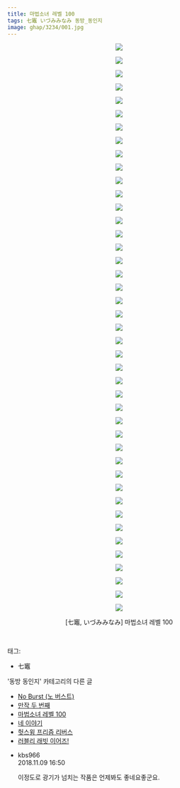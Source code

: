 ```yaml
---
title: 마법소녀 레벨 100
tags: 七竈 いづみみなみ 동방_동인지
image: ghap/3234/001.jpg
---
```

<div class="article">
<p style="text-align: center; clear: none; float: none;"><img src="{{ site.nasurl }}/ghap/3234/001.jpg"/></p>
<p style="text-align: center; clear: none; float: none;"><img src="{{ site.nasurl }}/ghap/3234/002.jpg"/></p>
<p style="text-align: center; clear: none; float: none;"><img src="{{ site.nasurl }}/ghap/3234/003.jpg"/></p>
<p style="text-align: center; clear: none; float: none;"><img src="{{ site.nasurl }}/ghap/3234/004.jpg"/></p>
<p style="text-align: center; clear: none; float: none;"><img src="{{ site.nasurl }}/ghap/3234/005.jpg"/></p>
<p style="text-align: center; clear: none; float: none;"><img src="{{ site.nasurl }}/ghap/3234/006.jpg"/></p>
<p style="text-align: center; clear: none; float: none;"><img src="{{ site.nasurl }}/ghap/3234/007.jpg"/></p>
<p style="text-align: center; clear: none; float: none;"><img src="{{ site.nasurl }}/ghap/3234/008.jpg"/></p>
<p style="text-align: center; clear: none; float: none;"><img src="{{ site.nasurl }}/ghap/3234/009.jpg"/></p>
<p style="text-align: center; clear: none; float: none;"><img src="{{ site.nasurl }}/ghap/3234/010.jpg"/></p>
<p style="text-align: center; clear: none; float: none;"><img src="{{ site.nasurl }}/ghap/3234/011.jpg"/></p>
<p style="text-align: center; clear: none; float: none;"><img src="{{ site.nasurl }}/ghap/3234/012.jpg"/></p>
<p style="text-align: center; clear: none; float: none;"><img src="{{ site.nasurl }}/ghap/3234/013.jpg"/></p>
<p style="text-align: center; clear: none; float: none;"><img src="{{ site.nasurl }}/ghap/3234/014.jpg"/></p>
<p style="text-align: center; clear: none; float: none;"><img src="{{ site.nasurl }}/ghap/3234/015.jpg"/></p>
<p style="text-align: center; clear: none; float: none;"><img src="{{ site.nasurl }}/ghap/3234/016.jpg"/></p>
<p style="text-align: center; clear: none; float: none;"><img src="{{ site.nasurl }}/ghap/3234/017.jpg"/></p>
<p style="text-align: center; clear: none; float: none;"><img src="{{ site.nasurl }}/ghap/3234/018.jpg"/></p>
<p style="text-align: center; clear: none; float: none;"><img src="{{ site.nasurl }}/ghap/3234/019.jpg"/></p>
<p style="text-align: center; clear: none; float: none;"><img src="{{ site.nasurl }}/ghap/3234/020.jpg"/></p>
<p style="text-align: center; clear: none; float: none;"><img src="{{ site.nasurl }}/ghap/3234/021.jpg"/></p>
<p style="text-align: center; clear: none; float: none;"><img src="{{ site.nasurl }}/ghap/3234/022.jpg"/></p>
<p style="text-align: center; clear: none; float: none;"><img src="{{ site.nasurl }}/ghap/3234/023.jpg"/></p>
<p style="text-align: center; clear: none; float: none;"><img src="{{ site.nasurl }}/ghap/3234/024.jpg"/></p>
<p style="text-align: center; clear: none; float: none;"><img src="{{ site.nasurl }}/ghap/3234/025.jpg"/></p>
<p style="text-align: center; clear: none; float: none;"><img src="{{ site.nasurl }}/ghap/3234/026.jpg"/></p>
<p style="text-align: center; clear: none; float: none;"><img src="{{ site.nasurl }}/ghap/3234/027.jpg"/></p>
<p style="text-align: center; clear: none; float: none;"><img src="{{ site.nasurl }}/ghap/3234/028.jpg"/></p>
<p style="text-align: center; clear: none; float: none;"><img src="{{ site.nasurl }}/ghap/3234/029.jpg"/></p>
<p style="text-align: center; clear: none; float: none;"><img src="{{ site.nasurl }}/ghap/3234/030.jpg"/></p>
<p style="text-align: center; clear: none; float: none;"><img src="{{ site.nasurl }}/ghap/3234/031.jpg"/></p>
<p style="text-align: center; clear: none; float: none;"><img src="{{ site.nasurl }}/ghap/3234/032.jpg"/></p>
<p style="text-align: center; clear: none; float: none;"><img src="{{ site.nasurl }}/ghap/3234/033.jpg"/></p>
<p style="text-align: center; clear: none; float: none;"><img src="{{ site.nasurl }}/ghap/3234/034.jpg"/></p>
<p style="text-align: center; clear: none; float: none;"><img src="{{ site.nasurl }}/ghap/3234/035.jpg"/></p>
<p style="text-align: center; clear: none; float: none;"><img src="{{ site.nasurl }}/ghap/3234/036.jpg"/></p>
<p style="text-align: center; clear: none; float: none;"><img src="{{ site.nasurl }}/ghap/3234/037.jpg"/></p>
<p style="text-align: center; clear: none; float: none;"><img src="{{ site.nasurl }}/ghap/3234/038.jpg"/></p>
<p style="text-align: center; clear: none; float: none;"><img src="{{ site.nasurl }}/ghap/3234/039.jpg"/></p>
<p style="text-align: center; clear: none; float: none;"><img src="{{ site.nasurl }}/ghap/3234/040.jpg"/></p>
<p style="text-align: center; clear: none; float: none;"><img src="{{ site.nasurl }}/ghap/3234/041.jpg"/></p>
<p style="text-align: center; clear: none; float: none;"><img src="{{ site.nasurl }}/ghap/3234/042.jpg"/></p>
<p style="text-align: center; clear: none; float: none;"><img src="{{ site.nasurl }}/ghap/3234/043.jpg"/></p>
<p style="text-align: center; clear: none; float: none;">[七竈, いづみみなみ] 마법소녀 레벨 100</p>
<p><br/></p>
</div><div class="tagTrail">
<p>태그: </p>
<ul>
<li>七竈</li>
</ul>
</div><div class="another">
<p>'동방 동인지' 카테고리의 다른 글</p>
<ul>
<li><a href="/2017-05-13-ghap_3236">No Burst (노 버스트)</a></li>
<li><a href="/2017-05-13-ghap_3235">만작 두 번째</a></li>
<li><a href="/2017-05-13-ghap_3234">마법소녀 레벨 100</a></li>
<li><a href="/2017-05-10-ghap_3231">네 이야기</a></li>
<li><a href="/2017-05-10-ghap_3230">헛스윙 프리즘 리버스</a></li>
<li><a href="/2017-05-10-ghap_3229">러블리 래빗 이어즈!</a></li>
</ul>
</div><div class="cb_module cb_fluid">
<div class="cb_wrt cb_profile">
<div class="comment">
<ul>
<li class="cb_thumb_off" id="comment15370556">
<div class="cb_comment_area">
<div class="cb_info_area">
<div class="cb_section">
<span class="cb_nick_name">kbs966</span>
</div>
<div class="cb_section">
<span class="cb_date">2018.11.09 16:50 </span>
</div>
</div>
<div class="cb_dsc_comment">
<p class="cb_dsc">
											이정도로 광기가 넘치는 작품은 언제봐도 좋네요좋군요.
										</p>
</div>
</div></li>
</ul>
</div>
</div><!-- commentList close -->
</div>